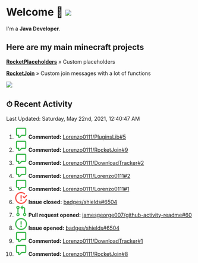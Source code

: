 # Welcome 👋 ![](https://hit.yhype.me/github/profile?user_id=69311874)

I'm a **Java Developer**.

## Here are my main minecraft projects

**[RocketPlaceholders](https://github.com/Lorenzo0111/RocketPlaceholders)** » Custom placeholders

**[RocketJoin](https://github.com/Lorenzo0111/RocketJoin)** » Custom join messages with a lot of functions

[![](https://github-readme-stats.vercel.app/api?username=Lorenzo0111&show_icons=true&count_private=true)](https://github.com/Lorenzo0111)

## ⏱ Recent Activity

<!--RECENT_ACTIVITY:last_update-->
Last Updated: Saturday, May 22nd, 2021, 12:40:47 AM
<!--RECENT_ACTIVITY:last_update_end-->

<!--RECENT_ACTIVITY:start-->
1. ![comment] **Commented:** [Lorenzo0111/PluginsLib#5](https://github.com/Lorenzo0111/PluginsLib/issues/5)
2. ![comment] **Commented:** [Lorenzo0111/RocketJoin#9](https://github.com/Lorenzo0111/RocketJoin/issues/9)
3. ![comment] **Commented:** [Lorenzo0111/DownloadTracker#2](https://github.com/Lorenzo0111/DownloadTracker/issues/2)
4. ![comment] **Commented:** [Lorenzo0111/Lorenzo0111#2](https://github.com/Lorenzo0111/Lorenzo0111/issues/2)
5. ![comment] **Commented:** [Lorenzo0111/Lorenzo0111#1](https://github.com/Lorenzo0111/Lorenzo0111/issues/1)
6. ![issueClosed] **Issue closed:** [badges/shields#6504](https://github.com/badges/shields/issues/6504)
7. ![pullRequestOpened] **Pull request opened:** [jamesgeorge007/github-activity-readme#60](https://github.com/jamesgeorge007/github-activity-readme/pull/60)
8. ![issueOpened] **Issue opened:** [badges/shields#6504](https://github.com/badges/shields/issues/6504)
9. ![comment] **Commented:** [Lorenzo0111/DownloadTracker#1](https://github.com/Lorenzo0111/DownloadTracker/issues/1)
10. ![comment] **Commented:** [Lorenzo0111/RocketJoin#8](https://github.com/Lorenzo0111/RocketJoin/issues/8)
<!--RECENT_ACTIVITY:end-->

[issueOpened]: https://github.com/Lorenzo0111/Lorenzo0111/raw/main/media/IssueOpened.svg
[issueClosed]: https://github.com/Lorenzo0111/Lorenzo0111/raw/main/media/IssueClosed.svg
[pullRequestOpened]: https://github.com/Lorenzo0111/Lorenzo0111/raw/main/media/PullRequestOpened.svg
[pullRequestClosed]: https://github.com/Lorenzo0111/Lorenzo0111/raw/main/media/PullRequestClosed.svg
[pullRequestMerged]: https://github.com/Lorenzo0111/Lorenzo0111/raw/main/media/PullRequestMerged.svg
[comment]: https://github.com/Lorenzo0111/Lorenzo0111/raw/main/media/Comment.svg
